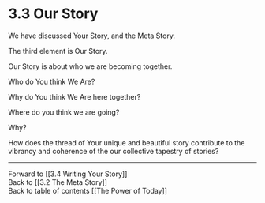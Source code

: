 # 3.3 Our Story

We have discussed Your Story, and the Meta Story. 

The third element is Our Story.  

Our Story is about who we are becoming together. 

Who do You think We Are?  

Why do You think We Are here together? 

Where do you think we are going? 

Why? 

How does the thread of Your unique and beautiful story contribute to the vibrancy and coherence of the our collective tapestry of stories? 

___

Forward to [[3.4 Writing Your Story]]  
Back to [[3.2 The Meta Story]]  
Back to table of contents [[The Power of Today]]  
